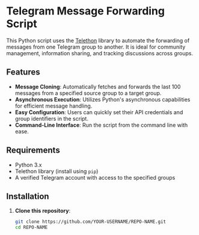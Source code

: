 
# Telegram Message Forwarding Script

This Python script uses the [Telethon](https://docs.telethon.dev/en/stable/) library to automate the forwarding of messages from one Telegram group to another. It is ideal for community management, information sharing, and tracking discussions across groups.

## Features

- **Message Cloning**: Automatically fetches and forwards the last 100 messages from a specified source group to a target group.
- **Asynchronous Execution**: Utilizes Python's asynchronous capabilities for efficient message handling.
- **Easy Configuration**: Users can quickly set their API credentials and group identifiers in the script.
- **Command-Line Interface**: Run the script from the command line with ease.

## Requirements

- Python 3.x
- Telethon library (install using `pip`)
- A verified Telegram account with access to the specified groups

## Installation

1. **Clone this repository**:
   ```bash
   git clone https://github.com/YOUR-USERNAME/REPO-NAME.git
   cd REPO-NAME
